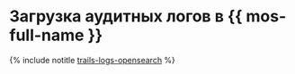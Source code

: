 # Загрузка аудитных логов в {{ mos-full-name }}

{% include notitle [trails-logs-opensearch](../../_tutorials/security/trails-logs-opensearch.md) %}

